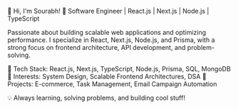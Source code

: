 👋 Hi, I'm Sourabh!
🚀 Software Engineer | React.js | Next.js | Node.js | TypeScript

Passionate about building scalable web applications and optimizing performance. I specialize in React, Next.js, Node.js, and Prisma, with a strong focus on frontend architecture, API development, and problem-solving.

🔹 Tech Stack: React.js, Next.js, TypeScript, Node.js, Prisma, SQL, MongoDB
🔹 Interests: System Design, Scalable Frontend Architectures, DSA
🔹 Projects: E-commerce, Task Management, Email Campaign Automation

💡 Always learning, solving problems, and building cool stuff!
